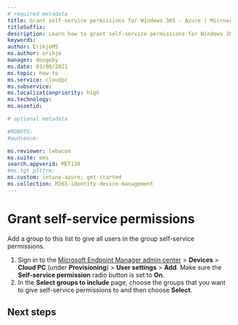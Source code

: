```yaml
---
# required metadata
title: Grant self-service permissions for Windows 365 - Azure | Microsoft Docs
titleSuffix:
description: Learn how to grant self-service permissions for Windows 365.
keywords:
author: ErikjeMS  
ms.author: erikje
manager: dougeby
ms.date: 03/08/2021
ms.topic: how-to
ms.service: cloudpc
ms.subservice:
ms.localizationpriority: high
ms.technology:
ms.assetid: 

# optional metadata

#ROBOTS:
#audience:

ms.reviewer: lebacon
ms.suite: ems
search.appverid: MET150
#ms.tgt_pltfrm:
ms.custom: intune-azure; get-started
ms.collection: M365-identity-device-management
---
```


# Grant self-service permissions

Add a group to this list to give all users in the group self-service permissions.

1. Sign in to the [Microsoft Endpoint Manager admin center](https://admin.microsoft.com/) > **Devices** > **Cloud PC** (under **Provisioning**) > **User settings** > **Add**. Make sure the **Self-service permission** radio button is set to **On**.
2. In the **Select groups to include** page, choose the groups that you want to give self-service permissions to and then choose **Select**.

<!-- ########################## -->
## Next steps

